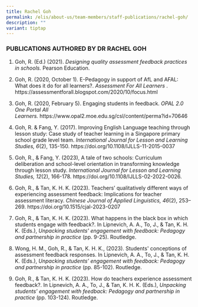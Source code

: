 ```yaml
---
title: Rachel Goh
permalink: /elis/about-us/team-members/staff-publications/rachel-goh/
description: ""
variant: tiptap
---
```

<h3>PUBLICATIONS AUTHORED BY DR RACHEL GOH</h3>
<ol data-tight="true" class="tight">
<li>
<p>Goh, R. (Ed.) (2021).&nbsp;<em>Designing quality assessment feedback practices in schools.</em>&nbsp;Pearson
Education.</p>
</li>
<li>
<p>Goh, R. (2020, October 1). E-Pedagogy in support of AfL and AFAL: What
does it do for all learners?.&nbsp;<em>Assessment For All Learners</em>&nbsp;.
https://assessmentforall.blogspot.com/2020/10/focus.html</p>
</li>
<li>
<p>Goh, R. (2020, February 5). Engaging students in feedback.<em> OPAL 2.0 One Portal All Learners.&nbsp;</em>https://www.opal2.moe.edu.sg/csl/content/perma?id=70646</p>
</li>
<li>
<p>Goh, R. &amp; Fang, Y. (2017). Improving English Language teaching through
lesson study: Case study of teacher learning in a Singapore primary school
grade level team.&nbsp;<em>International Journal for Lesson and Learning Studies, 6</em>(2),
135-150. https://doi.org/10.1108/IJLLS-11-2015-0037</p>
</li>
<li>
<p>Goh, R., &amp; Fang, Y. (2023), A tale of two schools: Curriculum deliberation
and school-level orientation in transforming knowledge through lesson study.<em> International Journal for Lesson and Learning Studies, 12</em>(2),
166-178. https://doi.org/10.1108/IJLLS-02-2022-0026.</p>
</li>
<li>
<p>Goh, R., &amp; Tan, K. H. K. (2023). Teachers’ qualitatively different
ways of experiencing assessment feedback: Implications for teacher assessment
literacy. <em>Chinese Journal of Applied Linguistics, 46</em>(2), 253–269.
https://doi.org/10.1515/cjal-2023-0207</p>
</li>
<li>
<p>Goh, R., &amp; Tan, K. H. K. (2023). What happens in the black box in
which students engage with feedback?. In Lipnevich, A. A., To, J., &amp;
Tan, K. H. K. (Eds.), <em>Unpacking students' engagement with feedback: Pedagogy and partnership in practice </em>(pp.
9-25). Routledge.</p>
</li>
<li>
<p>Wong, H. M., Goh, R., &amp; Tan, K. H. K., (2023). Students' conceptions
of assessment feedback responses. In Lipnevich, A. A., To, J., &amp; Tan,
K. H. K. (Eds.), <em>Unpacking students’ engagement with feedback: Pedagogy and partnership in practice </em>(pp.
85-102). Routledge.</p>
</li>
<li>
<p>Goh, R., &amp; Tan, K. H. K. (2023). How do teachers experience assessment
feedback?. In Lipnevich, A. A., To, J., &amp; Tan, K. H. K. (Eds.), <em>Unpacking students’ engagement with feedback: Pedagogy and partnership in practice</em> (pp.
103-124). Routledge.</p>
</li>
</ol>
<p></p>